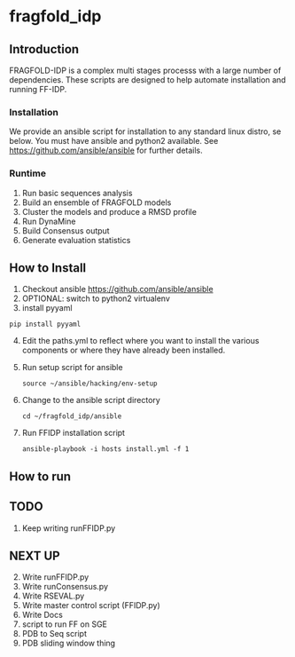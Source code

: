 # fragfold_idp

## Introduction

FRAGFOLD-IDP is a complex multi stages processs with a large number of dependencies. These scripts are designed to help automate installation and running FF-IDP.

### Installation

We provide an ansible script for installation to any standard linux distro, se below. You must have ansible and python2 available. See https://github.com/ansible/ansible for further details.

### Runtime

1. Run basic sequences analysis
2. Build an ensemble of FRAGFOLD models
3. Cluster the models and produce a RMSD profile
4. Run DynaMine
5. Build Consensus output
6. Generate evaluation statistics

## How to Install

1. Checkout ansible https://github.com/ansible/ansible
2. OPTIONAL: switch to python2 virtualenv
3. install pyyaml

  ```pip install pyyaml```

4. Edit the paths.yml to reflect where you want to install the various
   components or where they have already been installed.
5. Run setup script for ansible

    ```source ~/ansible/hacking/env-setup```

6. Change to the ansible script directory

    ```cd ~/fragfold_idp/ansible```

7. Run FFIDP installation script

    ```ansible-playbook -i hosts install.yml -f 1```

## How to run

## TODO

1. Keep writing runFFIDP.py


## NEXT UP

2. Write runFFIDP.py
3. Write runConsensus.py
4. Write RSEVAL.py
5. Write master control script (FFIDP.py)
7. Write Docs
8. script to run FF on SGE
9. PDB to Seq script
10. PDB sliding window thing
